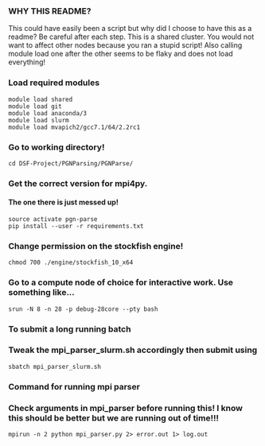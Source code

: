 ### WHY THIS README?

This could have easily been a script but why did I choose to have this as a readme?
Be careful after each step. This is a shared cluster. You would not want to affect other nodes because you ran a stupid 
script! Also calling module load one after the other seems to be flaky and does not load everything!

### Load required modules
```
module load shared
module load git
module load anaconda/3
module load slurm
module load mvapich2/gcc7.1/64/2.2rc1
```

### Go to working directory!
```
cd DSF-Project/PGNParsing/PGNParse/
```

### Get the correct version for mpi4py.
#### The one there is just messed up!
```
source activate pgn-parse
pip install --user -r requirements.txt
```

### Change permission on the stockfish engine!
```
chmod 700 ./engine/stockfish_10_x64
```

### Go to a compute node of choice for interactive work. Use something like...
```
srun -N 8 -n 28 -p debug-28core --pty bash
```

### To submit a long running batch
### Tweak the mpi_parser_slurm.sh accordingly then submit using
```
sbatch mpi_parser_slurm.sh
```

### Command for running mpi parser
### Check arguments in mpi_parser before running this! I know this should be better but we are running out of time!!!
```
mpirun -n 2 python mpi_parser.py 2> error.out 1> log.out
```
